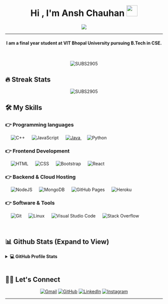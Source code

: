 
<h1 align="center">Hi , I'm Ansh Chauhan <img src="https://media.giphy.com/media/hvRJCLFzcasrR4ia7z/giphy.gif" width="35"></h1>
<p align="center">
  <a href="https://github.com/DenverCoder1/readme-typing-svg"><img src="https://readme-typing-svg.herokuapp.com?lines=Computer+Science+Student;Full+Stack+Web+Developer;Always%20learning%20new%20things&center=true&width=500&height=50"></a>
</p>
<hr/>
<h4 align="center">I am a final year student at VIT Bhopal University pursuing B.Tech in CSE.</h4>
<br>
<p align="center"> <img src="https://komarev.com/ghpvc/?username=SUBS2905&label=Profile%20views&color=0e75b6&style=plastic" alt="SUBS2905" /> </p>

## 🔥 Streak Stats
<p align="center"><img src="https://streak-stats.demolab.com?user=anshchauhan1504&theme=blue-green" alt="SUBS2905"  /></p>


## 🛠️ My Skills

### 👉 Programming languages

<p align="left"> 
  &emsp; 
    <img alt="C++" src="https://img.shields.io/badge/C++%20-%2300599C.svg?logo=c%2B%2B&logoColor=white">
  &emsp;
     <img alt="JavaScript" src="https://img.shields.io/badge/JavaScript%20-%23F7DF1E.svg?logo=javascript&logoColor=black">
  &emsp;
  <a href="https://www.java.com" target="_blank"> 
    <img alt="Java" src="https://img.shields.io/badge/Java-%23007396.svg?logo=java&logoColor=white">
  </a>
  &emsp;
    <img alt="Python" src="https://img.shields.io/badge/Python%20-%2314354C.svg?logo=python&logoColor=white">
</p>

### 👉 Frontend Development
<p align="left"> 
  &emsp; 
   <img alt="HTML" src="https://img.shields.io/badge/HTML5%20-%23E34F26.svg?logo=html5&logoColor=white"> 
  &emsp;
    <img alt="CSS" src="https://img.shields.io/badge/CSS%20-%231572B6.svg?logo=css3&logoColor=white">
   &emsp;
    <img alt="Bootstrap" src="https://img.shields.io/badge/Bootstrap-%23563D7C.svg?style=flat&logo=bootstrap&logoColor=white"/>
    &emsp;
    <img alt="React" src="https://img.shields.io/badge/React%20-%23007396.svg?logo=react&logoColor=white"/>
</p>

### 👉 Backend & Cloud Hosting
<p align="left">
  &emsp;
    <img alt="NodeJS" src ="https://img.shields.io/badge/nodeJS-%abcdef.svg?style=flat&logo=nodedotjs&logoColor=white"/>
  &emsp;
    <img alt="MongoDB" src ="https://img.shields.io/badge/mongoDB-%2307405e.svg?style=flat&logo=mongodb&logoColor=white"/>
  &emsp;
    <img alt="GitHub Pages" src="https://img.shields.io/badge/GitHub%20Pages-%23327FC7.svg?style=flat&llogo=github&logoColor=white">
  &emsp;
    <img alt="Heroku" src="https://img.shields.io/badge/Heroku%20-%23430098.svg?logo=heroku&logoColor=white">
  
 ### 👉 Software & Tools
 
<p>
  &emsp;
   <img alt="Git" src="https://img.shields.io/badge/Git%20-%23F05033.svg?logo=git&logoColor=white">
  &emsp;
    <img alt="Linux" src="https://img.shields.io/badge/Linux-FCC624?style=flat&logo=linux&logoColor=black">
  &emsp;
    <img alt="Visual Studio Code" src="https://img.shields.io/badge/Visual%20Studio%20Code-0078d7.svg?logo=visual-studio-code&logoColor=white">
  &emsp;
   <img alt="Stack Overflow" src="https://img.shields.io/badge/-Stack%20Overflow-FE7A16?logo=stack-overflow&logoColor=white">
  &emsp;
</p>

<br/>

## 📊 Github Stats (Expand to View) 


<details> 
  <summary><b>💻 GitHub Profile Stats</b></summary>
  <br/>
  <p align="center">
    <a href="https://github.com/anuraghazra/github-readme-stats"><img alt="Ansh's github stats" src="https://github-readme-stats.vercel.app/api?username=anshchauhan1504&show_icons=true&count_private=true&theme=algolia" height="192px"/></a>
<br/>
  &nbsp;
	  <img src="https://github-readme-stats.vercel.app/api/top-langs?username=anshchauhan1504&show_icons=true&locale=en&layout=compact&theme=algolia" alt="anshchauhan1504" height="192px"/>
  <br/>
  <b>Note:</b> Top languages is only a metric of the languages my public code consists of and doesn't reflect experience or skill level.
  </p>
</details>
<br/>

## 🙋‍♀️ Let's Connect
<p align="center">
	<a href="mailto:subhranshumajhi2@gmail.com"><img src="https://img.icons8.com/bubbles/50/000000/gmail.png" alt="Gmail"/></a>
	<a href="https://github.com/anshchauhan1504"><img src="https://img.icons8.com/bubbles/50/000000/github.png" alt="GitHub"/></a>
	<a href="https://www.linkedin.com/in/subhransu-m-a98252209"><img src="https://img.icons8.com/bubbles/50/000000/linkedin.png" alt="LinkedIn"/></a>
	<a href="https://www.instagram.com/subhranshu_majhi"><img src="https://img.icons8.com/bubbles/50/000000/instagram.png" alt="Instagram"/></a>
</p>

<hr/>
